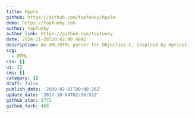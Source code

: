 ```yaml
---
title: Hpple
github: https://github.com/topfunky/hpple
demo: https://topfunky.com
author: topfunky
author_link: https://github.com/topfunky
date: 2024-11-28T20:42:49.484Z
description: An XML/HTML parser for Objective-C, inspired by Hpricot.
ssg:
  - HTML
css: []
ui: []
cms: []
category: []
draft: false
publish_date: '2009-02-01T00:00:26Z'
update_date: '2017-10-04T02:56:51Z'
github_star: 2772
github_fork: 468
---
```

